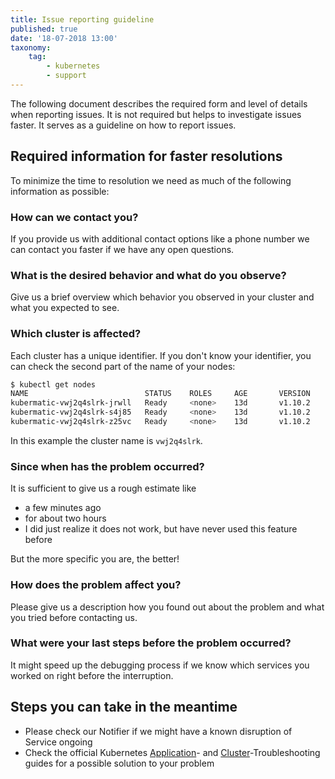 ```yaml
---
title: Issue reporting guideline
published: true
date: '18-07-2018 13:00'
taxonomy:
    tag:
        - kubernetes
        - support
---
```


The following document describes the required form and level of details when reporting issues. It is not required but helps to investigate issues faster. It serves as a guideline on how to report issues.

## Required information for faster resolutions

To minimize the time to resolution we need as much of the following information as possible:

### How can we contact you?

If you provide us with additional contact options like a phone number we can contact you faster if we have any open questions.

### What is the desired behavior and what do you observe?

Give us a brief overview which behavior you observed in your cluster and what you expected to see.

### Which cluster is affected?

Each cluster has a unique identifier. If you don't know your identifier, you can check the second part of the name of your nodes:

```bash
$ kubectl get nodes
NAME                          STATUS    ROLES     AGE       VERSION
kubermatic-vwj2q4slrk-jrwll   Ready     <none>    13d       v1.10.2
kubermatic-vwj2q4slrk-s4j85   Ready     <none>    13d       v1.10.2
kubermatic-vwj2q4slrk-z25vc   Ready     <none>    13d       v1.10.2
```

In this example the cluster name is `vwj2q4slrk`.

### Since when has the problem occurred?

It is sufficient to give us a rough estimate like

* a few minutes ago
* for about two hours
* I did just realize it does not work, but have never used this feature before

But the more specific you are, the better!

### How does the problem affect you?

Please give us a description how you found out about the problem and what you tried before contacting us.

### What were your last steps before the problem occurred?

It might speed up the debugging process if we know which services you worked on right before the interruption.

## Steps you can take in the meantime

* Please check our Notifier if we might have a known disruption of Service ongoing
* Check the official Kubernetes [Application](https://kubernetes.io/docs/tasks/debug-application-cluster/debug-application/)-
  and [Cluster](https://kubernetes.io/docs/tasks/debug-application-cluster/debug-cluster/)-Troubleshooting guides for a possible solution to your problem
